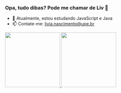 ### Opa, tudo dibas? Pode me chamar de Liv 🌙

- 🌱 Atualmente, estou estudando JavaScript e Java
- 📫 Contate-me: livia.nascimento@upe.br

<div>
  
  <a href="https://github.com/livnascimento">
    <img height="180em" src="https://github-readme-stats-sigma-five.vercel.app/api/top-langs/?username=livnascimento&layout=compact&langs_count=7&theme=tokyonight"/>
   </a>
  <a href="http://www.github.com/livnascimento">
    <img height="180em"  src="https://github-readme-streak-stats.herokuapp.com/?user=livnascimento&theme=tokyonight&hide_border=true&layout=compact">
  </a>  
   
</div>
